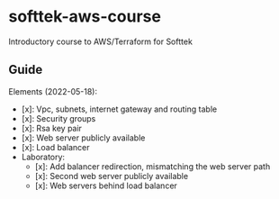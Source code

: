 # softtek-aws-course
Introductory course to AWS/Terraform for Softtek

## Guide
Elements (2022-05-18):  
- [x]: Vpc, subnets, internet gateway and routing table  
- [x]: Security groups  
- [x]: Rsa key pair  
- [x]: Web server publicly available  
- [x]: Load balancer
- Laboratory:  
  - [x]: Add balancer redirection, mismatching the web server path  
  - [x]: Second web server publicly available  
  - [x]: Web servers behind load balancer  
